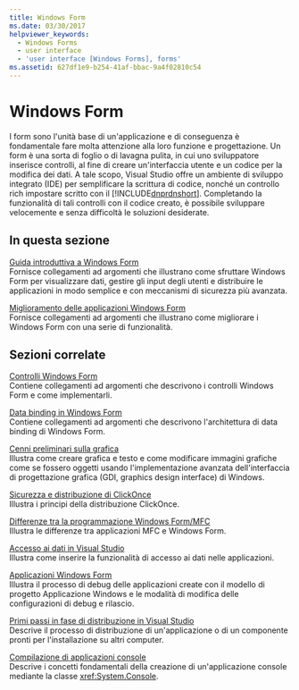 ```yaml
---
title: Windows Form
ms.date: 03/30/2017
helpviewer_keywords:
  - Windows Forms
  - user interface
  - 'user interface [Windows Forms], forms'
ms.assetid: 627df1e9-b254-41af-bbac-9a4f02810c54
---
```

# <a name="windows-forms"></a>Windows Form
I form sono l'unità base di un'applicazione e di conseguenza è fondamentale fare molta attenzione alla loro funzione e progettazione. Un form è una sorta di foglio o di lavagna pulita, in cui uno sviluppatore inserisce controlli, al fine di creare un'interfaccia utente e un codice per la modifica dei dati. A tale scopo, Visual Studio offre un ambiente di sviluppo integrato (IDE) per semplificare la scrittura di codice, nonché un controllo rich impostare scritto con il [!INCLUDE[dnprdnshort](../../../includes/dnprdnshort-md.md)]. Completando la funzionalità di tali controlli con il codice creato, è possibile sviluppare velocemente e senza difficoltà le soluzioni desiderate.  
  
## <a name="in-this-section"></a>In questa sezione  
 [Guida introduttiva a Windows Form](../../../docs/framework/winforms/getting-started-with-windows-forms.md)  
 Fornisce collegamenti ad argomenti che illustrano come sfruttare Windows Form per visualizzare dati, gestire gli input degli utenti e distribuire le applicazioni in modo semplice e con meccanismi di sicurezza più avanzata.  
  
 [Miglioramento delle applicazioni Windows Form](../../../docs/framework/winforms/advanced/index.md)  
 Fornisce collegamenti ad argomenti che illustrano come migliorare i Windows Form con una serie di funzionalità.  
  
## <a name="related-sections"></a>Sezioni correlate  
 [Controlli Windows Form](../../../docs/framework/winforms/controls/index.md)  
 Contiene collegamenti ad argomenti che descrivono i controlli Windows Form e come implementarli.  
  
 [Data binding in Windows Form](../../../docs/framework/winforms/windows-forms-data-binding.md)  
 Contiene collegamenti ad argomenti che descrivono l'architettura di data binding di Windows Form.  
  
 [Cenni preliminari sulla grafica](../../../docs/framework/winforms/advanced/graphics-overview-windows-forms.md)  
 Illustra come creare grafica e testo e come modificare immagini grafiche come se fossero oggetti usando l'implementazione avanzata dell'interfaccia di progettazione grafica (GDI, graphics design interface) di Windows.  
  
 [Sicurezza e distribuzione di ClickOnce](/visualstudio/deployment/clickonce-security-and-deployment)  
 Illustra i principi della distribuzione ClickOnce.  
  
 [Differenze tra la programmazione Windows Form/MFC](/cpp/dotnet/windows-forms-mfc-programming-differences)  
 Illustra le differenze tra applicazioni MFC e Windows Form.  
  
 [Accesso ai dati in Visual Studio](/visualstudio/data-tools/accessing-data-in-visual-studio)  
 Illustra come inserire la funzionalità di accesso ai dati nelle applicazioni.  
  
 [Applicazioni Windows Form](/visualstudio/debugger/debugging-preparation-windows-forms-applications)  
 Illustra il processo di debug delle applicazioni create con il modello di progetto Applicazione Windows e le modalità di modifica delle configurazioni di debug e rilascio.  
  
 [Primi passi in fase di distribuzione in Visual Studio](/visualstudio/deployment/deploying-applications-services-and-components)  
 Descrive il processo di distribuzione di un'applicazione o di un componente pronti per l'installazione su altri computer.  
  
 [Compilazione di applicazioni console](../../../docs/standard/building-console-apps.md)  
 Descrive i concetti fondamentali della creazione di un'applicazione console mediante la classe <xref:System.Console>.
